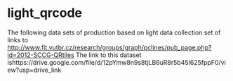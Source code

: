 # light_qrcode
The following data sets of production based on light data collection set of links to http://www.fit.vutbr.cz/research/groups/graph/pclines/pub_page.php?id=2012-SCCG-QRtiles
The link to this dataset ishttps://drive.google.com/file/d/12pYmw8n9s8tjLB6uR8r5b45I625fppF0/view?usp=drive_link
